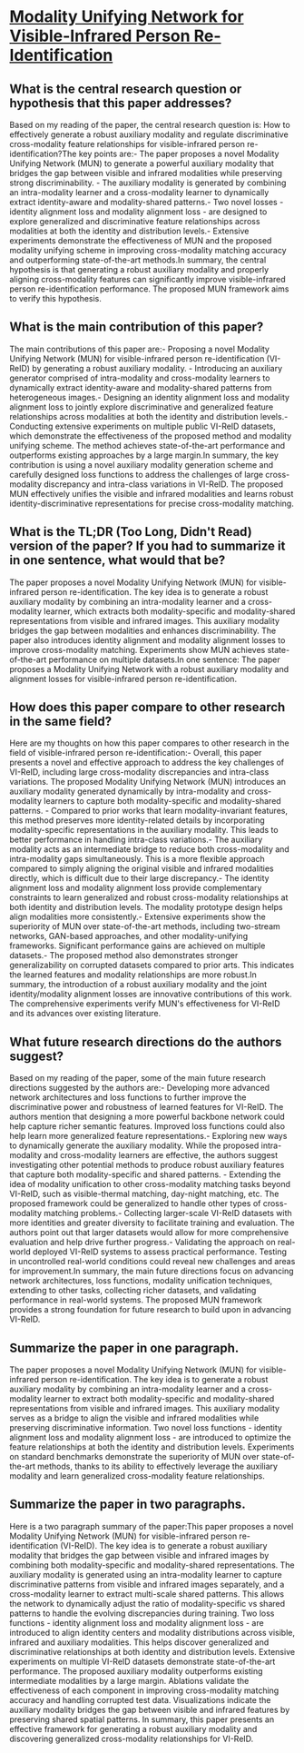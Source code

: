 # [Modality Unifying Network for Visible-Infrared Person Re-Identification](https://arxiv.org/abs/2309.06262)

## What is the central research question or hypothesis that this paper addresses?

Based on my reading of the paper, the central research question is: How to effectively generate a robust auxiliary modality and regulate discriminative cross-modality feature relationships for visible-infrared person re-identification?The key points are:- The paper proposes a novel Modality Unifying Network (MUN) to generate a powerful auxiliary modality that bridges the gap between visible and infrared modalities while preserving strong discriminability. - The auxiliary modality is generated by combining an intra-modality learner and a cross-modality learner to dynamically extract identity-aware and modality-shared patterns.- Two novel losses - identity alignment loss and modality alignment loss - are designed to explore generalized and discriminative feature relationships across modalities at both the identity and distribution levels.- Extensive experiments demonstrate the effectiveness of MUN and the proposed modality unifying scheme in improving cross-modality matching accuracy and outperforming state-of-the-art methods.In summary, the central hypothesis is that generating a robust auxiliary modality and properly aligning cross-modality features can significantly improve visible-infrared person re-identification performance. The proposed MUN framework aims to verify this hypothesis.


## What is the main contribution of this paper?

The main contributions of this paper are:- Proposing a novel Modality Unifying Network (MUN) for visible-infrared person re-identification (VI-ReID) by generating a robust auxiliary modality. - Introducing an auxiliary generator comprised of intra-modality and cross-modality learners to dynamically extract identity-aware and modality-shared patterns from heterogeneous images.- Designing an identity alignment loss and modality alignment loss to jointly explore discriminative and generalized feature relationships across modalities at both the identity and distribution levels.- Conducting extensive experiments on multiple public VI-ReID datasets, which demonstrate the effectiveness of the proposed method and modality unifying scheme. The method achieves state-of-the-art performance and outperforms existing approaches by a large margin.In summary, the key contribution is using a novel auxiliary modality generation scheme and carefully designed loss functions to address the challenges of large cross-modality discrepancy and intra-class variations in VI-ReID. The proposed MUN effectively unifies the visible and infrared modalities and learns robust identity-discriminative representations for precise cross-modality matching.


## What is the TL;DR (Too Long, Didn't Read) version of the paper? If you had to summarize it in one sentence, what would that be?

The paper proposes a novel Modality Unifying Network (MUN) for visible-infrared person re-identification. The key idea is to generate a robust auxiliary modality by combining an intra-modality learner and a cross-modality learner, which extracts both modality-specific and modality-shared representations from visible and infrared images. This auxiliary modality bridges the gap between modalities and enhances discriminability. The paper also introduces identity alignment and modality alignment losses to improve cross-modality matching. Experiments show MUN achieves state-of-the-art performance on multiple datasets.In one sentence: The paper proposes a Modality Unifying Network with a robust auxiliary modality and alignment losses for visible-infrared person re-identification.


## How does this paper compare to other research in the same field?

Here are my thoughts on how this paper compares to other research in the field of visible-infrared person re-identification:- Overall, this paper presents a novel and effective approach to address the key challenges of VI-ReID, including large cross-modality discrepancies and intra-class variations. The proposed Modality Unifying Network (MUN) introduces an auxiliary modality generated dynamically by intra-modality and cross-modality learners to capture both modality-specific and modality-shared patterns. - Compared to prior works that learn modality-invariant features, this method preserves more identity-related details by incorporating modality-specific representations in the auxiliary modality. This leads to better performance in handling intra-class variations.- The auxiliary modality acts as an intermediate bridge to reduce both cross-modality and intra-modality gaps simultaneously. This is a more flexible approach compared to simply aligning the original visible and infrared modalities directly, which is difficult due to their large discrepancy.- The identity alignment loss and modality alignment loss provide complementary constraints to learn generalized and robust cross-modality relationships at both identity and distribution levels. The modality prototype design helps align modalities more consistently.- Extensive experiments show the superiority of MUN over state-of-the-art methods, including two-stream networks, GAN-based approaches, and other modality-unifying frameworks. Significant performance gains are achieved on multiple datasets.- The proposed method also demonstrates stronger generalizability on corrupted datasets compared to prior arts. This indicates the learned features and modality relationships are more robust.In summary, the introduction of a robust auxiliary modality and the joint identity/modality alignment losses are innovative contributions of this work. The comprehensive experiments verify MUN's effectiveness for VI-ReID and its advances over existing literature.


## What future research directions do the authors suggest?

Based on my reading of the paper, some of the main future research directions suggested by the authors are:- Developing more advanced network architectures and loss functions to further improve the discriminative power and robustness of learned features for VI-ReID. The authors mention that designing a more powerful backbone network could help capture richer semantic features. Improved loss functions could also help learn more generalized feature representations.- Exploring new ways to dynamically generate the auxiliary modality. While the proposed intra-modality and cross-modality learners are effective, the authors suggest investigating other potential methods to produce robust auxiliary features that capture both modality-specific and shared patterns. - Extending the idea of modality unification to other cross-modality matching tasks beyond VI-ReID, such as visible-thermal matching, day-night matching, etc. The proposed framework could be generalized to handle other types of cross-modality matching problems.- Collecting larger-scale VI-ReID datasets with more identities and greater diversity to facilitate training and evaluation. The authors point out that larger datasets would allow for more comprehensive evaluation and help drive further progress.- Validating the approach on real-world deployed VI-ReID systems to assess practical performance. Testing in uncontrolled real-world conditions could reveal new challenges and areas for improvement.In summary, the main future directions focus on advancing network architectures, loss functions, modality unification techniques, extending to other tasks, collecting richer datasets, and validating performance in real-world systems. The proposed MUN framework provides a strong foundation for future research to build upon in advancing VI-ReID.


## Summarize the paper in one paragraph.

The paper proposes a novel Modality Unifying Network (MUN) for visible-infrared person re-identification. The key idea is to generate a robust auxiliary modality by combining an intra-modality learner and a cross-modality learner to extract both modality-specific and modality-shared representations from visible and infrared images. This auxiliary modality serves as a bridge to align the visible and infrared modalities while preserving discriminative information. Two novel loss functions - identity alignment loss and modality alignment loss - are introduced to optimize the feature relationships at both the identity and distribution levels. Experiments on standard benchmarks demonstrate the superiority of MUN over state-of-the-art methods, thanks to its ability to effectively leverage the auxiliary modality and learn generalized cross-modality feature relationships.


## Summarize the paper in two paragraphs.

Here is a two paragraph summary of the paper:This paper proposes a novel Modality Unifying Network (MUN) for visible-infrared person re-identification (VI-ReID). The key idea is to generate a robust auxiliary modality that bridges the gap between visible and infrared images by combining both modality-specific and modality-shared representations. The auxiliary modality is generated using an intra-modality learner to capture discriminative patterns from visible and infrared images separately, and a cross-modality learner to extract multi-scale shared patterns. This allows the network to dynamically adjust the ratio of modality-specific vs shared patterns to handle the evolving discrepancies during training. Two loss functions - identity alignment loss and modality alignment loss - are introduced to align identity centers and modality distributions across visible, infrared and auxiliary modalities. This helps discover generalized and discriminative relationships at both identity and distribution levels. Extensive experiments on multiple VI-ReID datasets demonstrate state-of-the-art performance. The proposed auxiliary modality outperforms existing intermediate modalities by a large margin. Ablations validate the effectiveness of each component in improving cross-modality matching accuracy and handling corrupted test data. Visualizations indicate the auxiliary modality bridges the gap between visible and infrared features by preserving shared spatial patterns. In summary, this paper presents an effective framework for generating a robust auxiliary modality and discovering generalized cross-modality relationships for VI-ReID.
